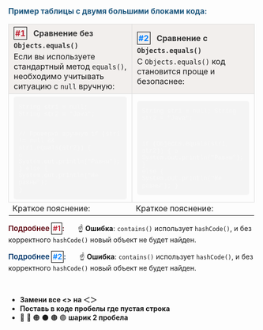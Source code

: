 <table class="language-java_td" style="width: 99%; border-collapse: collapse; margin-bottom: 5px;">
	<tr>
		<strong style="font-size: 1.1em; color: #333; color: #1E587F;">Пример таблицы с двумя большими блоками кода:</strong>
    </tr>
    <tr>
        <td style="padding: 5px 10px; border: 1px solid #ddd; background-color: #f2efed">
            <strong style="font-size: 1em; color: #333; line-height: 1.7;"><span style="border: 1px solid black; padding: 2px; color: #BC2032;">#1</span>
		&nbsp; Сравнение без <code>Objects.equals()</code></strong> <!-- Заголовок первой колонки-->
			<br/>
Если вы используете стандартный метод <code>equals()</code>, необходимо учитывать ситуацию с <code>null</code> вручную:
			<br/>
        </td>
        <td style="padding: 5px 10px; border: 1px solid #ddd; background-color: #f2efed">
            <strong style="font-size: 1em; color: #333; line-height: 1.7;"><span style="border: 1px solid black; padding: 2px; color: #007FFF;">#2</span>
		&nbsp; Сравнение с <code>Objects.equals()</code></strong>  <!-- Заголовок второй колонки-->
		<br/>
С <code>Objects.equals()</code> код становится проще и безопаснее:
        </td>
    </tr>
    <tr>
        <td style="padding: 5px 10px; border: 1px solid #ddd;">
            <pre class="language-java_td" style="background-color: #f4f4f4; color: #f8f8f8; margin: 0px; padding: 0px 10px; border-radius: 5px; font-size: 0.9em; overflow-x: auto;">
				<code class="language-java language-java_td" style="font-family: 'Courier New', monospace; padding: 0px; margin: 0px;">
String str1 = null;
String str2 = "Java";
 
// Проверка вручную
if (str1 != null && str1.equals(str2)) {  🔴
    System.out.println("Равны");
} else {
    System.out.println("Не равны");
}
				</code>
            </pre>
        </td>
        <td style="padding: 5px 10px; border: 1px solid #ddd;">
            <pre style="background-color: #f4f4f4; color: #f8f8f8; margin: 0px; padding: 0px 10px; border-radius: 5px; font-size: 0.9em; overflow-x: auto;">
				<code class="language-java language-java_td" style="font-family: 'Courier New', monospace; padding: 0px; margin: 0px;">
String str1 = null;
String str2 = "Java";
 
if (Objects.equals(str1, str2)) {
🔴  System.out.println("Равны");
} else {
    System.out.println("Не равны");
}
				</code>
            </pre>
        </td>
    </tr>
    <tr>
	    <td>
	    Краткое пояснение:
	    </td>
	    <td>
	    Краткое пояснение:
	    </td>
    </tr>
</table>

<span style="font-size: 1.06em; font-weight: 600; margin: 0; line-height: 1.2; display: inline-block; margin-bottom: 0px; color: #5A010B"> Подробнее <span style="border: 1px solid black; padding: 2px; line-height: 1.75; color: #BC2032">#1</span>: &nbsp; </span>
<span class="no-padding-spans">&nbsp;&nbsp;&nbsp; ☝ **Ошибка**: `contains()` использует `hashCode()`, и без корректного `hashCode()` новый объект не будет найден.
</span>

<span style="font-size: 1.06em; font-weight: 600; margin: 0; line-height: 1.2; display: inline-block; margin-bottom: 0px; color: #01356B;"> Подробнее <span style="border: 1px solid black; padding: 2px; line-height: 1.75; color: #007FFF;">#2</span>: &nbsp; </span>
<span class="no-padding-spans">&nbsp;&nbsp;&nbsp; ☝ **Ошибка**: `contains()` использует `hashCode()`, и без корректного `hashCode()` новый объект не будет найден.

</span>


<br/>

 - **Замени все <> на ＜＞**
 - **Поставь в коде пробелы где пустая строка**
 - 🔴 🔵 🟠 ⚫️ 🟤 🟣 **шарик 2 пробела**